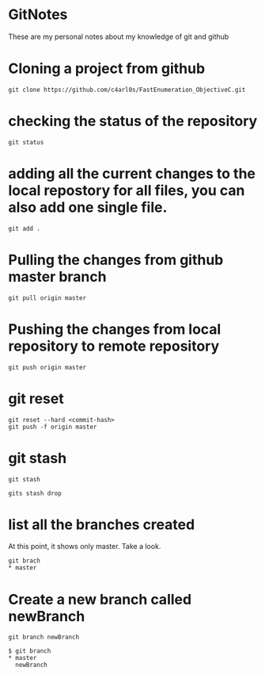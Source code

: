 # GitNotes

These are my personal notes about my knowledge of git and github

# Cloning a project from github

``` console
git clone https://github.com/c4arl0s/FastEnumeration_ObjectiveC.git
```
# checking the status of the repository

``` console
git status
```

# adding all the current changes to the local repostory for all files, you can also add one single file.

``` console
git add .
```

# Pulling the changes from github master branch

``` console
git pull origin master
```

# Pushing the changes from local repository to remote repository

``` console
git push origin master
```

# git reset

``` console
git reset --hard <commit-hash>
git push -f origin master
```

# git stash

``` console
git stash
```

``` console
gits stash drop
```

# list all the branches created

At this point, it shows only master. Take a look.

``` console
git brach
* master
```

# Create a new branch called newBranch

``` console
git branch newBranch
```

``` console
$ git branch
* master
  newBranch
```







